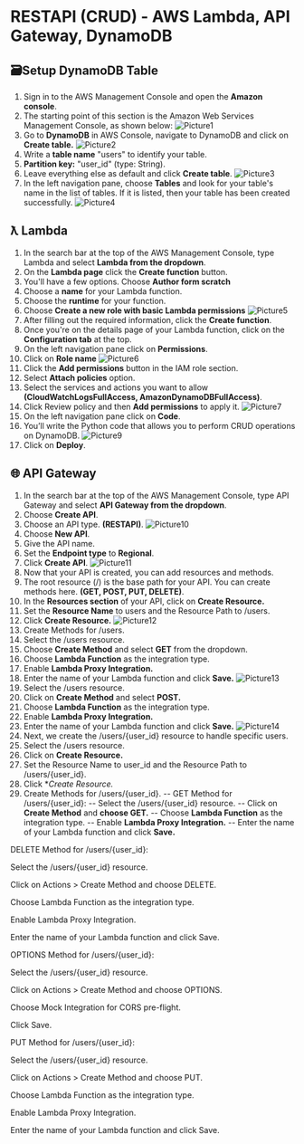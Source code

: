# RESTAPI (CRUD) - AWS Lambda, API Gateway, DynamoDB
## 🗃️Setup DynamoDB Table
1. Sign in to the AWS Management Console and open the **Amazon console**.
2. The starting point of this section is the Amazon Web Services Management Console, as shown below:
![Picture1](https://github.com/user-attachments/assets/27eaa43c-1848-4165-8738-940609928f54)
3. Go to **DynamoDB** in AWS Console, navigate to DynamoDB and click on **Create table.**
![Picture2](https://github.com/user-attachments/assets/52a6fe73-5385-4732-86ac-191358abec3f)
4. Write a **table name** "users" to identify your table.
5. **Partition key:** "user_id" (type: String).
6. Leave everything else as default and click **Create table**.
![Picture3](https://github.com/user-attachments/assets/64e9fdc3-b0df-4153-9df0-77476629a003)
7. In the left navigation pane, choose **Tables** and look for your table's name in the list of tables. If it is listed, then your table has been created successfully.
![Picture4](https://github.com/user-attachments/assets/f079b71d-d03a-46c4-8548-bd5b72ba690e)

## ƛ Lambda 
1. In the search bar at the top of the AWS Management Console, type Lambda and select **Lambda from the dropdown**.
2. On the **Lambda page** click the **Create function** button.
3. You'll have a few options. Choose **Author form scratch**
4. Choose a **name** for your Lambda function.
5. Choose the **runtime** for your function.
6. Choose **Create a new role with basic Lambda permissions**
![Picture5](https://github.com/user-attachments/assets/e296135b-7bb1-4fcd-b7e7-a3ad423981d3)
7. After filling out the required information, click the **Create function**.
8. Once you're on the details page of your Lambda function, click on the **Configuration tab** at the top.
9. On the left navigation pane click on **Permissions**.
10. Click on **Role name**
![Picture6](https://github.com/user-attachments/assets/b9996781-76ca-4a9e-9495-7a867bf21947)
11. Click the **Add permissions** button in the IAM role section.
12. Select **Attach policies** option.
13. Select the services and actions you want to allow **(CloudWatchLogsFullAccess, AmazonDynamoDBFullAccess)**.
14. Click Review policy and then **Add permissions** to apply it.
![Picture7](https://github.com/user-attachments/assets/336280f4-3825-4cc6-8464-c09b336aeab2)
15. On the left navigation pane click on **Code**.
16. You’ll write the Python code that allows you to perform CRUD operations on DynamoDB.
![Picture9](https://github.com/user-attachments/assets/d4d68e80-81e2-4fee-af85-8f68d4688794)
17. Click on **Deploy**.

## 🌐 API Gateway
1. In the search bar at the top of the AWS Management Console, type API Gateway and select **API Gateway from the dropdown**.
2. Choose **Create API**.
3. Choose an API type. **(RESTAPI)**.
![Picture10](https://github.com/user-attachments/assets/a8d175dd-4604-4126-be82-23cea82e23e0)
4. Choose **New API**.
5. Give the API name.
6. Set the **Endpoint type** to **Regional**.
7. Click **Create API**.
![Picture11](https://github.com/user-attachments/assets/42c13d76-e838-40e6-9486-e934b42c35bb)
8. Now that your API is created, you can add resources and methods.
9. The root resource (/) is the base path for your API. You can create methods here.  **(GET, POST, PUT, DELETE)**.
10. In the **Resources section** of your API, click on **Create Resource.**
11. Set the **Resource Name** to users and the Resource Path to /users.
12. Click **Create Resource.**
![Picture12](https://github.com/user-attachments/assets/ff49f76f-9628-4408-b548-770c9b758ccc)
13. Create Methods for /users.
14. Select the /users resource.
15. Choose **Create Method** and select **GET** from the dropdown.
16. Choose **Lambda Function** as the integration type.
17. Enable **Lambda Proxy Integration.**
18. Enter the name of your Lambda function and click **Save.**
![Picture13](https://github.com/user-attachments/assets/88370a95-465a-43bd-9a4f-c9f8fb13e75c)
19. Select the /users resource.
20. Click on **Create Method** and select **POST.**
21. Choose **Lambda Function** as the integration type.
22. Enable **Lambda Proxy Integration.**
23. Enter the name of your Lambda function and click **Save.**
![Picture14](https://github.com/user-attachments/assets/738a2a45-f2e4-40aa-b856-dd37eff00ce7)
24. Next, we create the /users/{user_id} resource to handle specific users.
25. Select the /users resource.
26. Click on **Create Resource.**
27. Set the Resource Name to user_id and the Resource Path to /users/{user_id}.
28. Click **Create Resource.*
29. Create Methods for /users/{user_id}.
-- GET Method for /users/{user_id}:
-- Select the /users/{user_id} resource.
-- Click on **Create Method** and **choose GET.**
-- Choose **Lambda Function** as the integration type.
-- Enable **Lambda Proxy Integration.**
-- Enter the name of your Lambda function and click **Save.**

DELETE Method for /users/{user_id}:

Select the /users/{user_id} resource.

Click on Actions > Create Method and choose DELETE.

Choose Lambda Function as the integration type.

Enable Lambda Proxy Integration.

Enter the name of your Lambda function and click Save.

OPTIONS Method for /users/{user_id}:

Select the /users/{user_id} resource.

Click on Actions > Create Method and choose OPTIONS.

Choose Mock Integration for CORS pre-flight.

Click Save.

PUT Method for /users/{user_id}:

Select the /users/{user_id} resource.

Click on Actions > Create Method and choose PUT.

Choose Lambda Function as the integration type.

Enable Lambda Proxy Integration.

Enter the name of your Lambda function and click Save.







   










